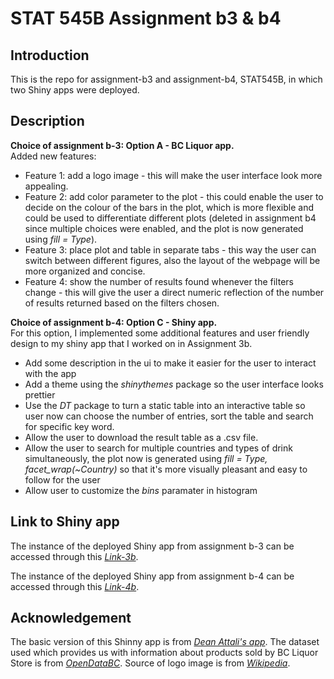 # STAT 545B Assignment b3 & b4

## Introduction

This is the repo for assignment-b3 and assignment-b4, STAT545B, in which two Shiny apps were deployed.

## Description

**Choice of assignment b-3: Option A - BC Liquor app.**\
Added new features:
* Feature 1: add a logo image - this will make the user interface look more appealing.
* Feature 2: add color parameter to the plot - this could enable the user to decide on the colour of the bars in the plot, which is more flexible and could be used to differentiate different plots (deleted in assignment b4 since multiple choices were enabled, and the plot is now generated using *fill = Type*).
* Feature 3: place plot and table in separate tabs - this way the user can switch between different figures, also the layout of the webpage will be more organized and concise. 
* Feature 4: show the number of results found whenever the filters change - this will give the user a direct numeric reflection of the number of results returned based on the filters chosen.

**Choice of assignment b-4: Option C - Shiny app.**\
For this option, I implemented some additional features and user friendly design to my shiny app that I worked on in Assignment 3b.

* Add some description in the ui to make it easier for the user to interact with the app
* Add a theme using the *shinythemes* package so the user interface looks prettier
* Use the *DT* package to turn a static table into an interactive table so user now can choose the number of entries, sort the table and search for specific key word.
* Allow the user to download the result table as a .csv file.
* Allow the user to search for multiple countries and types of drink simultaneously, the plot now is generated using *fill = Type, facet_wrap(~Country)* so that it's more visually pleasant and easy to follow for the user
* Allow user to customize the *bins* paramater in histogram

## Link to Shiny app

The instance of the deployed Shiny app from assignment b-3 can be accessed through this *[Link-3b](https://echo123.shinyapps.io/BCLiquor_revised/)*.


The instance of the deployed Shiny app from assignment b-4 can be accessed through this *[Link-4b](https://echo123.shinyapps.io/BCLiquor_v2/)*.

## Acknowledgement

The basic version of this Shinny app is from *[Dean Attali's app](https://deanattali.com/blog/building-shiny-apps-tutorial/)*. The dataset used which provides us with information about products sold by BC Liquor Store is from *[OpenDataBC](https://catalogue.data.gov.bc.ca/dataset/bc-liquor-store-product-price-list-historical-prices)*. Source of logo image is from *[Wikipedia](https://en.wikipedia.org/wiki/File:BC_Liquor_Store_logo.svg)*.



